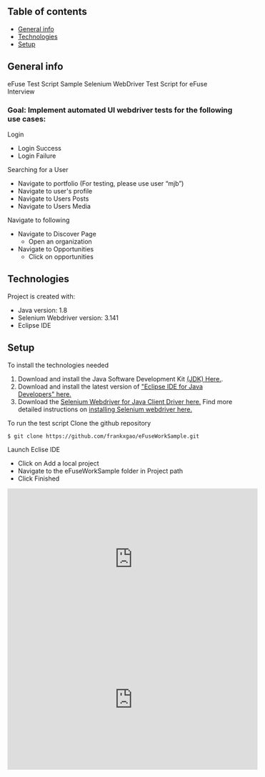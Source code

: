 ## Table of contents
* [General info](#general-info)
* [Technologies](#technologies)
* [Setup](#setup)


## General info 
eFuse Test Script Sample
Selenium WebDriver Test Script for eFuse Interview
### Goal: Implement automated UI webdriver tests for the following use cases:
Login
 - Login Success
 - Login Failure

Searching for a User
 - Navigate to portfolio (For testing, please use user “mjb”)
 - Navigate to user's profile
 - Navigate to Users Posts
 - Navigate to Users Media

Navigate to following
 - Navigate to Discover Page
   - Open an organization
 - Navigate to Opportunities
   - Click on opportunities


## Technologies
Project is created with:
* Java version: 1.8
* Selenium Webdriver version: 3.141
* Eclipse IDE


## Setup
To install the technologies needed
1. Download and install the Java Software Development Kit [(JDK) Here.](https://www.oracle.com/java/technologies/javase-downloads.html).
2. Download and install the latest version of ["Eclipse IDE for Java Developers" here.](http://www.eclipse.org/downloads/)
3. Download the [Selenium Webdriver for Java Client Driver here.](https://www.selenium.dev/downloads/)
Find more detailed instructions on [installing Selenium webdriver here.](https://www.guru99.com/installing-selenium-webdriver.html)

To run the test script
Clone the github repository
```
$ git clone https://github.com/frankxgao/eFuseWorkSample.git
```
Launch Eclise IDE
 - Click on Add a local project
 - Navigate to the eFuseWorkSample folder in Project path
 - Click Finished


<iframe width="560" height="315"
src="https://youtu.be/RFfqpUxmKlU" 
frameborder="0" 
allow="accelerometer; autoplay; encrypted-media; gyroscope; picture-in-picture" 
allowfullscreen></iframe>

<iframe width="560" height="315"
src="https://youtu.be/dWOaTaMvqtU" 
frameborder="0" 
allow="accelerometer; autoplay; encrypted-media; gyroscope; picture-in-picture" 
allowfullscreen></iframe>
